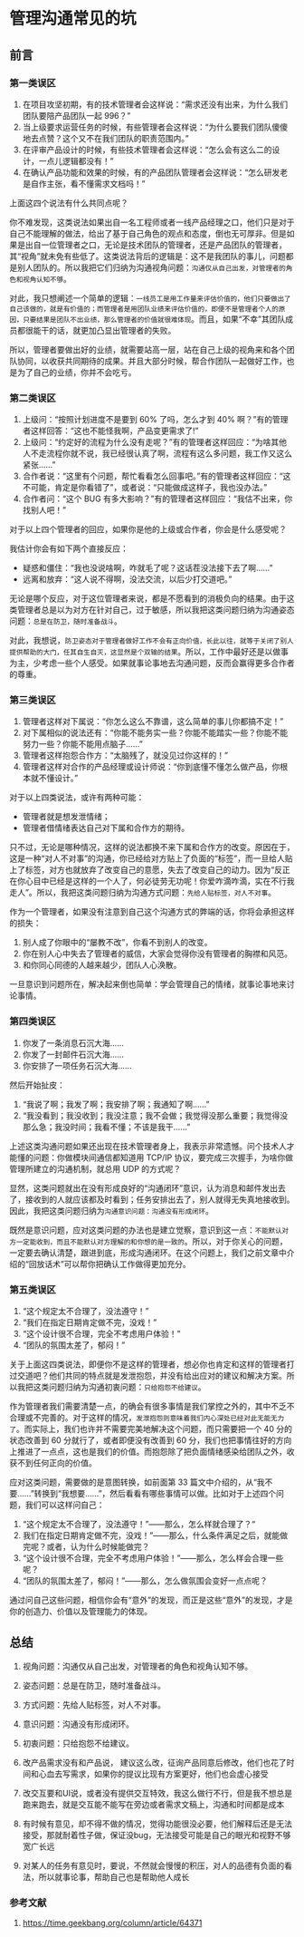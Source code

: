# 管理沟通常见的坑

## 前言

### 第一类误区

1. 在项目攻坚初期，有的技术管理者会这样说：“需求还没有出来，为什么我们团队要陪产品团队一起 996？”
2. 当上级要求运营任务的时候，有些管理者会这样说：“为什么要我们团队傻傻地去点赞？这个又不在我们团队的职责范围内。”
3. 在评审产品设计的时候，有些技术管理者会这样说：“怎么会有这么二的设计，一点儿逻辑都没有！”
4. 在确认产品功能和效果的时候，有的产品团队管理者会这样说：“怎么研发老是自作主张，看不懂需求文档吗！”

上面这四个说法有什么共同点呢？

你不难发现，这类说法如果出自一名工程师或者一线产品经理之口，他们只是对于自己不能理解的做法，给出了基于自己角色的观点和态度，倒也无可厚非。但是如果是出自一位管理者之口，无论是技术团队的管理者，还是产品团队的管理者，其“视角”就未免有些低了。这类说法背后的逻辑是：这不是我团队的事儿，问题都是别人团队的。所以我把它们归纳为沟通视角问题：`沟通仅从自己出发，对管理者的角色和视角认知不够`。

对此，我只想阐述一个简单的逻辑：`一线员工是用工作量来评估价值的，他们只要做出了自己该做的，就是有价值的；而管理者是用团队业绩来评估价值的，即便不是管理者个人的原因，只要结果是团队不出业绩，那么管理者的价值就很难体现`。而且，如果“不幸”其团队成员都很能干的话，就更加凸显出管理者的失败。

所以，管理者要做出好的业绩，就需要站高一层，站在自己上级的视角来和各个团队协同，以收获共同期待的成果。并且大部分时候，帮合作团队一起做好工作，也是为了自己的业绩，你并不会吃亏。

### 第二类误区

1. 上级问：“按照计划进度不是要到 60% 了吗，怎么才到 40% 啊？”有的管理者这样回答：“这也不能怪我啊，产品变更需求了!”
2. 上级问：“约定好的流程为什么没有走呢？”有的管理者这样回应：“为啥其他人不走流程你就不说，我已经很认真了啊，流程有这么多问题，我工作又这么紧张……”
3. 合作者说：“这里有个问题，帮忙看看怎么回事吧。”有的管理者这样回应：“这不可能，肯定是你看错了”，或者说：“只能做成这样子，我也没办法。”
4. 合作者问：“这个 BUG 有多大影响？”有的管理者这样回应：“我估不出来，你找别人吧！”

对于以上四个管理者的回应，如果你是他的上级或合作者，你会是什么感受呢？

我估计你会有如下两个直接反应：

- 疑惑和僵住：“我也没说啥啊，咋就毛了呢？这话茬没法接下去了啊……”
- 远离和放弃：“这人说不得啊，没法交流，以后少打交道吧。”

无论是哪个反应，对于这位管理者来说，都是不愿看到的消极负向的结果。由于这类管理者总是以为对方在针对自己，过于敏感，所以我把这类问题归纳为沟通姿态问题：`总是在防卫，随时准备战斗`。

对此，我想说，`防卫姿态对于管理者做好工作不会有正向价值，长此以往，就等于关闭了别人提供帮助的大门，任其自生自灭，这显然是个双输的结果`。所以，工作中最好还是以做事为主，少考虑一些个人感受。如果就事论事地去沟通问题，反而会赢得更多合作者的尊重。

### 第三类误区

1. 管理者这样对下属说：“你怎么这么不靠谱，这么简单的事儿你都搞不定！”
2. 对下属相似的说法还有：“你能不能务实一些？你能不能踏实一些？你能不能努力一些？你能不能用点脑子……”
3. 管理者这样抱怨合作方：“太脑残了，就没见过你这样的！”
4. 管理者这样对合作的产品经理或设计师说：“你到底懂不懂怎么做产品，你根本就不懂设计。”

对于以上四类说法，或许有两种可能：

- 管理者就是想发泄情绪；
- 管理者借情绪表达自己对下属和合作方的期待。
  
只不过，无论是哪种情况，这样的说法都换不来下属和合作方的改变。原因在于，这是一种“对人不对事”的沟通，你已经给对方贴上了负面的“标签”，而一旦给人贴上了标签，对方也就放弃了改变自己的意愿，失去了改变自己的动力。因为“反正在你心目中已经是这样的一个人了，何必徒劳无功呢！你爱咋滴咋滴，实在不行我走人”。所以，我把这类问题归纳为沟通方式问题：`先给人贴标签，对人不对事`。

作为一个管理者，如果没有注意到自己这个沟通方式的弊端的话，你将会承担这样的损失：

1. 别人成了你眼中的“屡教不改”，你看不到别人的改变。
2. 你在别人心中失去了管理者的威信，大家会觉得你没有管理者的胸襟和风范。
3. 和你同心同德的人越来越少，团队人心涣散。

一旦意识到问题所在，解决起来倒也简单：学会管理自己的情绪，就事论事地来讨论事情。

### 第四类误区

1. 你发了一条消息石沉大海……
2. 你发了一封邮件石沉大海……
3. 你安排了一项任务石沉大海……

然后开始扯皮：

1. “我说了啊；我发了啊；我安排了啊；我通知了啊……”
2. “我没看到；我没收到；我没注意；我不会做；我觉得没那么重要；我觉得没那么急；我没时间；我看不懂；不该是我干……”

上述这类沟通问题如果还出现在技术管理者身上，我表示非常遗憾。问个技术人才能懂的问题：你做模块间通信都知道用 TCP/IP 协议，要完成三次握手，为啥你做管理所建立的沟通机制，就总用 UDP 的方式呢？

显然，这类问题就出在没有形成良好的“沟通闭环”意识，认为消息和邮件发出去了，接收到的人就应该都及时看到；任务安排出去了，别人就得无失真地接收到。因此，我把这类问题归纳为`沟通意识问题：沟通没有形成闭环`。

既然是意识问题，应对这类问题的办法也是建立觉察，意识到这一点：`不能默认对方一定能收到，而且不能默认对方理解的和你想的是一致的`。所以，对于你关心的问题，一定要去确认清楚，跟进到底，形成沟通闭环。在这个问题上，我们之前文章中介绍的“回放话术”可以帮你把确认工作做得更加充分。

### 第五类误区

1. “这个规定太不合理了，没法遵守！”
2. “我们在指定日期肯定做不完，没戏！”
3. “这个设计很不合理，完全不考虑用户体验！”
4. “团队的氛围太差了，郁闷！”

关于上面这四类说法，即便你不是这样的管理者，想必你也肯定和这样的管理者打过交道吧？他们共同的特点就是发泄抱怨，并没有给出应对的建议和解决方案。所以我把这类问题归纳为沟通初衷问题：`只给抱怨不给建议`。

作为管理者我们需要清楚一点，的确会有很多事情是我们掌控之外的，其中不乏不合理或不完善的。对于这样的情况，`发泄抱怨则意味着我们内心深处已经对此无能无力了`。而实际上，我们也许并不需要完美地解决这个问题，而只需要把一个 40 分的状态改善到 60 分就行了，或者即便没有改善到 60 分，我们也把事情往好的方向上推进了一点点，这也是我们的价值。而抱怨除了把负面情绪感染给团队之外，收获不到任何正向的价值。

应对这类问题，需要做的是意图转换，如前面第 33 篇文中介绍的，从“我不要……”转换到“我想要……”，然后看看有哪些事情可以做。比如对于上述四个问题，我们可以这样问自己：

1. “这个规定太不合理了，没法遵守！”——那么，怎么样就合理了？“
2. 我们在指定日期肯定做不完，没戏！”——那么，什么条件满足之后，就能做完呢？或者，认为什么时候能做完？
3. “这个设计很不合理，完全不考虑用户体验！”——那么，怎么样会合理一些呢？
4. “团队的氛围太差了，郁闷！”——那么，怎么做氛围会变好一点点呢？

通过问自己这些问题，相信你会有“意外”的发现，而正是这些“意外”的发现，才是你的创造力、价值以及管理能力的体现。

## 总结

1. 视角问题：沟通仅从自己出发，对管理者的角色和视角认知不够。
2. 姿态问题：总是在防卫，随时准备战斗。
3. 方式问题：先给人贴标签，对人不对事。
4. 意识问题：沟通没有形成闭环。
5. 初衷问题：只给抱怨不给建议。

6. 改产品需求没有和产品说， 建议这么改，征询产品同意后修改，他们也花了时间和心血去写需求，如果你的提议比现有方案更好，他们也会虚心接受
7. 改交互要和UI说，或者没有提供交互特效，我这么做行不行，但是我不想总是跑来跑去，就是交互能不能写在旁边或者需求文稿上，沟通和时间都是成本
8. 有时候有意见，却不得不做的情况，觉得功能很没必要，他们解释后还是无法接受，那就耐着性子做，保证没bug，无法接受可能是自己的眼光和视野不够宽广长远
9. 对某人的任务有意见时，要说，不然就会慢慢的积压，对人的品德有负面的看法，所以就事论事，帮助自己也是帮助他人成长

### 参考文献

1. <https://time.geekbang.org/column/article/64371>
